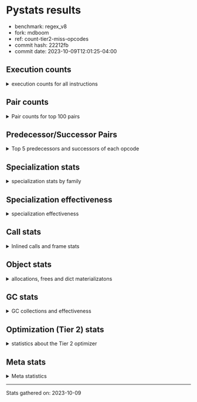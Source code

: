 
# Pystats results

- benchmark: regex_v8
- fork: mdboom
- ref: count-tier2-miss-opcodes
- commit hash: 22212fb
- commit date: 2023-10-09T12:01:25-04:00

## Execution counts

<details>
<summary> execution counts for all instructions </summary>

|Name | Count | Self | Cumulative | Miss ratio | 
|---|---:|---:|---:|---:|
| LOAD_CONST | 16,874,400 | 19.9% | 19.9% |  |
| LOAD_GLOBAL_MODULE | 10,487,440 | 12.4% | 32.3% |  |
| BINARY_SUBSCR_LIST_INT | 7,494,720 | 8.8% | 41.1% |  |
| POP_TOP | 6,221,580 | 7.3% | 48.5% |  |
| CALL | 6,197,640 | 7.3% | 55.8% |  |
| LOAD_ATTR_METHOD_NO_DICT | 5,937,840 | 7.0% | 62.8% |  |
| LOAD_FAST | 3,938,640 | 4.6% | 67.4% |  |
| STORE_FAST | 3,692,940 | 4.4% | 71.8% |  |
| FOR_ITER_RANGE | 3,331,260 | 3.9% | 75.7% |  |
| JUMP_BACKWARD | 3,316,320 | 3.9% | 79.6% |  |
| LOAD_GLOBAL_BUILTIN | 1,602,300 | 1.9% | 81.5% |  |
| LOAD_FAST_LOAD_FAST | 1,587,360 | 1.9% | 83.4% |  |
| RESUME_CHECK | 1,501,080 | 1.8% | 85.2% |  |
| RETURN_VALUE | 1,498,200 | 1.8% | 86.9% |  |
| POP_JUMP_IF_FALSE | 1,495,680 | 1.8% | 88.7% |  |
| LOAD_ATTR_MODULE | 1,030,000 | 1.2% | 89.9% |  |
| CALL_PY_EXACT_ARGS | 847,680 | 1.0% | 90.9% |  |
| PUSH_NULL | 653,580 | 0.8% | 91.7% |  |
| NOP | 653,340 | 0.8% | 92.4% |  |
| BUILD_TUPLE | 653,280 | 0.8% | 93.2% |  |
| BINARY_SUBSCR_DICT | 653,280 | 0.8% | 94.0% |  |
| CALL_ISINSTANCE | 653,280 | 0.8% | 94.8% |  |
| CALL_TYPE_1 | 653,280 | 0.8% | 95.5% |  |
| TO_BOOL_BOOL | 653,280 | 0.8% | 96.3% |  |
| LOAD_ATTR_INSTANCE_VALUE | 287,280 | 0.3% | 96.6% |  |
| TO_BOOL | 280,860 | 0.3% | 97.0% |  |
| CALL_KW | 280,800 | 0.3% | 97.3% |  |
| IMPORT_NAME | 280,800 | 0.3% | 97.6% |  |
| IS_OP | 280,800 | 0.3% | 98.0% |  |
| STORE_FAST_STORE_FAST | 280,800 | 0.3% | 98.3% |  |
| UNPACK_EX | 280,800 | 0.3% | 98.6% |  |
| TO_BOOL_LIST | 280,800 | 0.3% | 99.0% |  |
| CALL_PY_WITH_DEFAULTS | 276,720 | 0.3% | 99.3% |  |
| EXTENDED_ARG | 126,240 | 0.1% | 99.4% |  |
| LOAD_ATTR | 95,880 | 0.1% | 99.5% |  |
| INTERPRETER_EXIT | 95,760 | 0.1% | 99.7% |  |
| POP_JUMP_IF_NONE | 95,760 | 0.1% | 99.8% |  |
| POP_JUMP_IF_NOT_NONE | 95,760 | 0.1% | 99.9% |  |
| CALL_METHOD_DESCRIPTOR_FAST_WITH_KEYWORDS | 61,680 | 0.1% | 100.0% |  |
| GET_ITER | 14,940 | 0.0% | 100.0% |  |
| CALL_BUILTIN_CLASS | 14,940 | 0.0% | 100.0% |  |
| RETURN_CONST | 2,880 | 0.0% | 100.0% |  |
| LOAD_DEREF | 180 | 0.0% | 100.0% |  |
| CALL_FUNCTION_EX | 120 | 0.0% | 100.0% |  |
| LOAD_GLOBAL | 100 | 0.0% | 100.0% |  |
| BUILD_LIST | 60 | 0.0% | 100.0% |  |
| CALL_INTRINSIC_1 | 60 | 0.0% | 100.0% |  |
| COPY_FREE_VARS | 60 | 0.0% | 100.0% |  |
| LIST_EXTEND | 60 | 0.0% | 100.0% |  |
| BINARY_OP_SUBTRACT_FLOAT | 60 | 0.0% | 100.0% |  |
| BINARY_OP | 20 | 0.0% | 100.0% |  |


</details>

## Pair counts

<details>
<summary> Pair counts for top 100 pairs </summary>

|Pair | Count | Self | Cumulative | 
|---|---:|---:|---:|
| LOAD_CONST BINARY_SUBSCR_LIST_INT | 7,494,720 | 8.8% | 8.8% |
| LOAD_GLOBAL_MODULE LOAD_CONST | 7,494,720 | 8.8% | 17.7% |
| BINARY_SUBSCR_LIST_INT LOAD_ATTR_METHOD_NO_DICT | 5,284,560 | 6.2% | 23.9% |
| CALL POP_TOP | 5,222,940 | 6.2% | 30.1% |
| LOAD_ATTR_METHOD_NO_DICT LOAD_CONST | 5,076,720 | 6.0% | 36.1% |
| LOAD_CONST CALL | 3,822,240 | 4.5% | 40.6% |
| STORE_FAST LOAD_GLOBAL_MODULE | 3,316,320 | 3.9% | 44.5% |
| FOR_ITER_RANGE STORE_FAST | 3,316,320 | 3.9% | 48.4% |
| POP_TOP JUMP_BACKWARD | 3,255,360 | 3.8% | 52.2% |
| JUMP_BACKWARD FOR_ITER_RANGE | 3,255,360 | 3.8% | 56.1% |
| POP_TOP LOAD_GLOBAL_MODULE | 2,905,200 | 3.4% | 59.5% |
| LOAD_CONST LOAD_CONST | 2,658,000 | 3.1% | 62.6% |
| LOAD_CONST LOAD_GLOBAL_MODULE | 1,877,280 | 2.2% | 64.9% |
| BINARY_SUBSCR_LIST_INT CALL | 1,681,440 | 2.0% | 66.8% |
| LOAD_GLOBAL_BUILTIN LOAD_FAST | 1,306,620 | 1.5% | 68.4% |
| LOAD_FAST LOAD_GLOBAL_MODULE | 934,080 | 1.1% | 69.5% |
| CALL_PY_EXACT_ARGS RESUME_CHECK | 847,680 | 1.0% | 70.5% |
| LOAD_GLOBAL_MODULE LOAD_ATTR_MODULE | 749,140 | 0.9% | 71.4% |
| POP_JUMP_IF_FALSE LOAD_FAST | 657,360 | 0.8% | 72.1% |
| RESUME_CHECK LOAD_GLOBAL_BUILTIN | 656,160 | 0.8% | 72.9% |
| LOAD_ATTR_MODULE PUSH_NULL | 653,440 | 0.8% | 73.7% |
| LOAD_FAST CALL | 653,300 | 0.8% | 74.5% |
| NOP LOAD_GLOBAL_MODULE | 653,280 | 0.8% | 75.2% |
| PUSH_NULL LOAD_CONST | 653,280 | 0.8% | 76.0% |
| RETURN_VALUE POP_TOP | 653,280 | 0.8% | 76.8% |
| RETURN_VALUE LOAD_ATTR_METHOD_NO_DICT | 653,280 | 0.8% | 77.5% |
| BUILD_TUPLE BINARY_SUBSCR_DICT | 653,280 | 0.8% | 78.3% |
| CALL RETURN_VALUE | 653,280 | 0.8% | 79.1% |
| LOAD_FAST CALL_TYPE_1 | 653,280 | 0.8% | 79.9% |
| LOAD_FAST_LOAD_FAST BUILD_TUPLE | 653,280 | 0.8% | 80.6% |
| LOAD_FAST_LOAD_FAST CALL_PY_EXACT_ARGS | 653,280 | 0.8% | 81.4% |
| BINARY_SUBSCR_DICT RETURN_VALUE | 653,280 | 0.8% | 82.2% |
| CALL_ISINSTANCE TO_BOOL_BOOL | 653,280 | 0.8% | 82.9% |
| CALL_TYPE_1 LOAD_FAST_LOAD_FAST | 653,280 | 0.8% | 83.7% |
| LOAD_GLOBAL_MODULE LOAD_FAST_LOAD_FAST | 653,280 | 0.8% | 84.5% |
| LOAD_GLOBAL_MODULE CALL_ISINSTANCE | 653,280 | 0.8% | 85.3% |
| LOAD_GLOBAL_MODULE LOAD_GLOBAL_BUILTIN | 653,280 | 0.8% | 86.0% |
| TO_BOOL_BOOL POP_JUMP_IF_FALSE | 653,280 | 0.8% | 86.8% |
| POP_JUMP_IF_FALSE NOP | 557,520 | 0.7% | 87.5% |
| RESUME_CHECK LOAD_FAST | 472,320 | 0.6% | 88.0% |
| RESUME_CHECK LOAD_GLOBAL_MODULE | 372,520 | 0.4% | 88.5% |
| LOAD_ATTR_METHOD_NO_DICT LOAD_FAST | 372,480 | 0.4% | 88.9% |
| LOAD_GLOBAL_BUILTIN LOAD_CONST | 295,680 | 0.3% | 89.2% |
| LOAD_FAST LOAD_ATTR_INSTANCE_VALUE | 287,280 | 0.3% | 89.6% |
| TO_BOOL POP_JUMP_IF_FALSE | 280,800 | 0.3% | 89.9% |
| CALL RESUME_CHECK | 280,800 | 0.3% | 90.2% |
| CALL_KW POP_TOP | 280,800 | 0.3% | 90.6% |
| IMPORT_NAME STORE_FAST | 280,800 | 0.3% | 90.9% |
| IS_OP POP_JUMP_IF_FALSE | 280,800 | 0.3% | 91.2% |
| LOAD_CONST CALL_KW | 280,800 | 0.3% | 91.6% |
| LOAD_CONST IMPORT_NAME | 280,800 | 0.3% | 91.9% |
| LOAD_CONST LOAD_GLOBAL_BUILTIN | 280,800 | 0.3% | 92.2% |
| LOAD_FAST TO_BOOL | 280,800 | 0.3% | 92.6% |
| LOAD_FAST UNPACK_EX | 280,800 | 0.3% | 92.9% |
| LOAD_FAST LOAD_ATTR_MODULE | 280,800 | 0.3% | 93.2% |
| LOAD_FAST TO_BOOL_LIST | 280,800 | 0.3% | 93.6% |
| LOAD_FAST_LOAD_FAST LOAD_FAST | 280,800 | 0.3% | 93.9% |
| POP_JUMP_IF_FALSE LOAD_CONST | 280,800 | 0.3% | 94.2% |
| STORE_FAST LOAD_FAST | 280,800 | 0.3% | 94.5% |
| STORE_FAST_STORE_FAST LOAD_FAST | 280,800 | 0.3% | 94.9% |
| UNPACK_EX STORE_FAST_STORE_FAST | 280,800 | 0.3% | 95.2% |
| LOAD_ATTR_METHOD_NO_DICT LOAD_FAST_LOAD_FAST | 280,800 | 0.3% | 95.5% |
| LOAD_ATTR_MODULE LOAD_CONST | 280,800 | 0.3% | 95.9% |
| LOAD_GLOBAL_MODULE IS_OP | 280,800 | 0.3% | 96.2% |
| TO_BOOL_LIST POP_JUMP_IF_FALSE | 280,800 | 0.3% | 96.5% |
| CALL_PY_WITH_DEFAULTS RESUME_CHECK | 276,720 | 0.3% | 96.9% |
| BINARY_SUBSCR_LIST_INT LOAD_GLOBAL_MODULE | 220,800 | 0.3% | 97.1% |
| LOAD_ATTR_METHOD_NO_DICT LOAD_GLOBAL_MODULE | 207,840 | 0.2% | 97.4% |
| LOAD_CONST CALL_PY_WITH_DEFAULTS | 138,720 | 0.2% | 97.5% |
| BINARY_SUBSCR_LIST_INT CALL_PY_WITH_DEFAULTS | 138,000 | 0.2% | 97.7% |
| BINARY_SUBSCR_LIST_INT LOAD_CONST | 134,400 | 0.2% | 97.9% |
| RETURN_VALUE RETURN_VALUE | 95,820 | 0.1% | 98.0% |
| CACHE RESUME_CHECK | 95,760 | 0.1% | 98.1% |
| RETURN_VALUE INTERPRETER_EXIT | 95,760 | 0.1% | 98.2% |
| LOAD_ATTR STORE_FAST | 95,760 | 0.1% | 98.3% |
| LOAD_FAST LOAD_ATTR | 95,760 | 0.1% | 98.4% |
| LOAD_FAST POP_JUMP_IF_NOT_NONE | 95,760 | 0.1% | 98.5% |
| LOAD_FAST CALL_PY_EXACT_ARGS | 95,760 | 0.1% | 98.6% |
| POP_JUMP_IF_NONE LOAD_FAST | 95,760 | 0.1% | 98.8% |
| POP_JUMP_IF_NOT_NONE LOAD_FAST | 95,760 | 0.1% | 98.9% |
| STORE_FAST NOP | 95,760 | 0.1% | 99.0% |
| LOAD_ATTR_INSTANCE_VALUE RETURN_VALUE | 95,760 | 0.1% | 99.1% |
| LOAD_ATTR_INSTANCE_VALUE LOAD_FAST | 95,760 | 0.1% | 99.2% |
| LOAD_ATTR_INSTANCE_VALUE POP_JUMP_IF_NONE | 95,760 | 0.1% | 99.3% |
| LOAD_ATTR_MODULE CALL_PY_EXACT_ARGS | 95,760 | 0.1% | 99.4% |
| EXTENDED_ARG FOR_ITER_RANGE | 65,280 | 0.1% | 99.5% |
| CALL_METHOD_DESCRIPTOR_FAST_WITH_KEYWORDS POP_TOP | 61,680 | 0.1% | 99.6% |
| POP_TOP EXTENDED_ARG | 60,960 | 0.1% | 99.7% |
| EXTENDED_ARG JUMP_BACKWARD | 60,960 | 0.1% | 99.7% |
| JUMP_BACKWARD EXTENDED_ARG | 60,960 | 0.1% | 99.8% |
| CALL CALL | 40,480 | 0.0% | 99.8% |
| BINARY_SUBSCR_LIST_INT CALL_METHOD_DESCRIPTOR_FAST_WITH_KEYWORDS | 35,520 | 0.0% | 99.9% |
| LOAD_CONST CALL_METHOD_DESCRIPTOR_FAST_WITH_KEYWORDS | 26,160 | 0.0% | 99.9% |
| CALL_BUILTIN_CLASS GET_ITER | 14,940 | 0.0% | 99.9% |
| LOAD_CONST CALL_BUILTIN_CLASS | 14,880 | 0.0% | 100.0% |
| FOR_ITER_RANGE LOAD_GLOBAL_BUILTIN | 12,000 | 0.0% | 100.0% |
| GET_ITER FOR_ITER_RANGE | 10,620 | 0.0% | 100.0% |
| GET_ITER EXTENDED_ARG | 4,320 | 0.0% | 100.0% |
| RETURN_CONST POP_TOP | 2,880 | 0.0% | 100.0% |
| FOR_ITER_RANGE RETURN_CONST | 2,880 | 0.0% | 100.0% |


</details>

## Predecessor/Successor Pairs

<details>
<summary> Top 5 predecessors and successors of each opcode </summary>

### CACHE

<details>
<summary> Successors and predecessors for CACHE </summary>

|Successors | Count | Percentage | 
|---|---:|---:|
| RESUME_CHECK | 95,760 | 100.0% |


</details>

### GET_ITER

<details>
<summary> Successors and predecessors for GET_ITER </summary>

|Predecessors | Count | Percentage | 
|---|---:|---:|
| CALL_BUILTIN_CLASS | 14,940 | 100.0% |

|Successors | Count | Percentage | 
|---|---:|---:|
| FOR_ITER_RANGE | 10,620 | 71.1% |
| EXTENDED_ARG | 4,320 | 28.9% |


</details>

### INTERPRETER_EXIT

<details>
<summary> Successors and predecessors for INTERPRETER_EXIT </summary>

|Predecessors | Count | Percentage | 
|---|---:|---:|
| RETURN_VALUE | 95,760 | 100.0% |


</details>

### NOP

<details>
<summary> Successors and predecessors for NOP </summary>

|Predecessors | Count | Percentage | 
|---|---:|---:|
| POP_JUMP_IF_FALSE | 557,520 | 85.3% |
| STORE_FAST | 95,760 | 14.7% |
| POP_TOP | 60 | 0.0% |

|Successors | Count | Percentage | 
|---|---:|---:|
| LOAD_GLOBAL_MODULE | 653,280 | 100.0% |
| LOAD_DEREF | 60 | 0.0% |


</details>

### POP_TOP

<details>
<summary> Successors and predecessors for POP_TOP </summary>

|Predecessors | Count | Percentage | 
|---|---:|---:|
| CALL | 5,222,940 | 83.9% |
| RETURN_VALUE | 653,280 | 10.5% |
| CALL_KW | 280,800 | 4.5% |
| CALL_METHOD_DESCRIPTOR_FAST_WITH_KEYWORDS | 61,680 | 1.0% |
| RETURN_CONST | 2,880 | 0.0% |

|Successors | Count | Percentage | 
|---|---:|---:|
| JUMP_BACKWARD | 3,255,360 | 52.3% |
| LOAD_GLOBAL_MODULE | 2,905,200 | 46.7% |
| EXTENDED_ARG | 60,960 | 1.0% |
| NOP | 60 | 0.0% |


</details>

### PUSH_NULL

<details>
<summary> Successors and predecessors for PUSH_NULL </summary>

|Predecessors | Count | Percentage | 
|---|---:|---:|
| LOAD_ATTR_MODULE | 653,440 | 100.0% |
| LOAD_DEREF | 120 | 0.0% |
| LOAD_ATTR | 20 | 0.0% |

|Successors | Count | Percentage | 
|---|---:|---:|
| LOAD_CONST | 653,280 | 100.0% |
| CALL | 180 | 0.0% |
| LOAD_FAST | 120 | 0.0% |


</details>

### RETURN_VALUE

<details>
<summary> Successors and predecessors for RETURN_VALUE </summary>

|Predecessors | Count | Percentage | 
|---|---:|---:|
| CALL | 653,280 | 43.6% |
| BINARY_SUBSCR_DICT | 653,280 | 43.6% |
| RETURN_VALUE | 95,820 | 6.4% |
| LOAD_ATTR_INSTANCE_VALUE | 95,760 | 6.4% |
| BINARY_OP_SUBTRACT_FLOAT | 60 | 0.0% |

|Successors | Count | Percentage | 
|---|---:|---:|
| POP_TOP | 653,280 | 43.6% |
| LOAD_ATTR_METHOD_NO_DICT | 653,280 | 43.6% |
| RETURN_VALUE | 95,820 | 6.4% |
| INTERPRETER_EXIT | 95,760 | 6.4% |
| LOAD_GLOBAL | 40 | 0.0% |


</details>

### TO_BOOL

<details>
<summary> Successors and predecessors for TO_BOOL </summary>

|Predecessors | Count | Percentage | 
|---|---:|---:|
| LOAD_FAST | 280,800 | 100.0% |
| TO_BOOL | 60 | 0.0% |

|Successors | Count | Percentage | 
|---|---:|---:|
| POP_JUMP_IF_FALSE | 280,800 | 100.0% |
| TO_BOOL | 60 | 0.0% |


</details>

### BINARY_OP

<details>
<summary> Successors and predecessors for BINARY_OP </summary>

|Predecessors | Count | Percentage | 
|---|---:|---:|
| LOAD_FAST | 20 | 100.0% |

|Successors | Count | Percentage | 
|---|---:|---:|
| BINARY_OP_SUBTRACT_FLOAT | 20 | 100.0% |


</details>

### BUILD_LIST

<details>
<summary> Successors and predecessors for BUILD_LIST </summary>

|Predecessors | Count | Percentage | 
|---|---:|---:|
| LOAD_FAST | 60 | 100.0% |

|Successors | Count | Percentage | 
|---|---:|---:|
| LOAD_DEREF | 60 | 100.0% |


</details>

### BUILD_TUPLE

<details>
<summary> Successors and predecessors for BUILD_TUPLE </summary>

|Predecessors | Count | Percentage | 
|---|---:|---:|
| LOAD_FAST_LOAD_FAST | 653,280 | 100.0% |

|Successors | Count | Percentage | 
|---|---:|---:|
| BINARY_SUBSCR_DICT | 653,280 | 100.0% |


</details>

### CALL

<details>
<summary> Successors and predecessors for CALL </summary>

|Predecessors | Count | Percentage | 
|---|---:|---:|
| LOAD_CONST | 3,822,240 | 61.7% |
| BINARY_SUBSCR_LIST_INT | 1,681,440 | 27.1% |
| LOAD_FAST | 653,300 | 10.5% |
| CALL | 40,480 | 0.7% |
| PUSH_NULL | 180 | 0.0% |

|Successors | Count | Percentage | 
|---|---:|---:|
| POP_TOP | 5,222,940 | 84.3% |
| RETURN_VALUE | 653,280 | 10.5% |
| RESUME_CHECK | 280,800 | 4.5% |
| CALL | 40,480 | 0.7% |
| LOAD_FAST | 60 | 0.0% |


</details>

### CALL_FUNCTION_EX

<details>
<summary> Successors and predecessors for CALL_FUNCTION_EX </summary>

|Predecessors | Count | Percentage | 
|---|---:|---:|
| CALL_INTRINSIC_1 | 60 | 50.0% |
| LOAD_FAST | 60 | 50.0% |

|Successors | Count | Percentage | 
|---|---:|---:|
| COPY_FREE_VARS | 60 | 50.0% |
| RESUME_CHECK | 60 | 50.0% |


</details>

### CALL_INTRINSIC_1

<details>
<summary> Successors and predecessors for CALL_INTRINSIC_1 </summary>

|Predecessors | Count | Percentage | 
|---|---:|---:|
| LIST_EXTEND | 60 | 100.0% |

|Successors | Count | Percentage | 
|---|---:|---:|
| CALL_FUNCTION_EX | 60 | 100.0% |


</details>

### CALL_KW

<details>
<summary> Successors and predecessors for CALL_KW </summary>

|Predecessors | Count | Percentage | 
|---|---:|---:|
| LOAD_CONST | 280,800 | 100.0% |

|Successors | Count | Percentage | 
|---|---:|---:|
| POP_TOP | 280,800 | 100.0% |


</details>

### COPY_FREE_VARS

<details>
<summary> Successors and predecessors for COPY_FREE_VARS </summary>

|Predecessors | Count | Percentage | 
|---|---:|---:|
| CALL_FUNCTION_EX | 60 | 100.0% |

|Successors | Count | Percentage | 
|---|---:|---:|
| RESUME_CHECK | 60 | 100.0% |


</details>

### EXTENDED_ARG

<details>
<summary> Successors and predecessors for EXTENDED_ARG </summary>

|Predecessors | Count | Percentage | 
|---|---:|---:|
| POP_TOP | 60,960 | 48.3% |
| JUMP_BACKWARD | 60,960 | 48.3% |
| GET_ITER | 4,320 | 3.4% |

|Successors | Count | Percentage | 
|---|---:|---:|
| FOR_ITER_RANGE | 65,280 | 51.7% |
| JUMP_BACKWARD | 60,960 | 48.3% |


</details>

### IMPORT_NAME

<details>
<summary> Successors and predecessors for IMPORT_NAME </summary>

|Predecessors | Count | Percentage | 
|---|---:|---:|
| LOAD_CONST | 280,800 | 100.0% |

|Successors | Count | Percentage | 
|---|---:|---:|
| STORE_FAST | 280,800 | 100.0% |


</details>

### IS_OP

<details>
<summary> Successors and predecessors for IS_OP </summary>

|Predecessors | Count | Percentage | 
|---|---:|---:|
| LOAD_GLOBAL_MODULE | 280,800 | 100.0% |

|Successors | Count | Percentage | 
|---|---:|---:|
| POP_JUMP_IF_FALSE | 280,800 | 100.0% |


</details>

### JUMP_BACKWARD

<details>
<summary> Successors and predecessors for JUMP_BACKWARD </summary>

|Predecessors | Count | Percentage | 
|---|---:|---:|
| POP_TOP | 3,255,360 | 98.2% |
| EXTENDED_ARG | 60,960 | 1.8% |

|Successors | Count | Percentage | 
|---|---:|---:|
| FOR_ITER_RANGE | 3,255,360 | 98.2% |
| EXTENDED_ARG | 60,960 | 1.8% |


</details>

### LIST_EXTEND

<details>
<summary> Successors and predecessors for LIST_EXTEND </summary>

|Predecessors | Count | Percentage | 
|---|---:|---:|
| LOAD_DEREF | 60 | 100.0% |

|Successors | Count | Percentage | 
|---|---:|---:|
| CALL_INTRINSIC_1 | 60 | 100.0% |


</details>

### LOAD_ATTR

<details>
<summary> Successors and predecessors for LOAD_ATTR </summary>

|Predecessors | Count | Percentage | 
|---|---:|---:|
| LOAD_FAST | 95,760 | 99.9% |
| LOAD_GLOBAL_MODULE | 60 | 0.1% |
| LOAD_ATTR | 40 | 0.0% |
| LOAD_GLOBAL | 20 | 0.0% |

|Successors | Count | Percentage | 
|---|---:|---:|
| STORE_FAST | 95,760 | 99.9% |
| LOAD_ATTR_MODULE | 60 | 0.1% |
| LOAD_ATTR | 40 | 0.0% |
| PUSH_NULL | 20 | 0.0% |


</details>

### LOAD_CONST

<details>
<summary> Successors and predecessors for LOAD_CONST </summary>

|Predecessors | Count | Percentage | 
|---|---:|---:|
| LOAD_GLOBAL_MODULE | 7,494,720 | 44.4% |
| LOAD_ATTR_METHOD_NO_DICT | 5,076,720 | 30.1% |
| LOAD_CONST | 2,658,000 | 15.8% |
| PUSH_NULL | 653,280 | 3.9% |
| LOAD_GLOBAL_BUILTIN | 295,680 | 1.8% |

|Successors | Count | Percentage | 
|---|---:|---:|
| BINARY_SUBSCR_LIST_INT | 7,494,720 | 44.4% |
| CALL | 3,822,240 | 22.7% |
| LOAD_CONST | 2,658,000 | 15.8% |
| LOAD_GLOBAL_MODULE | 1,877,280 | 11.1% |
| CALL_KW | 280,800 | 1.7% |


</details>

### LOAD_DEREF

<details>
<summary> Successors and predecessors for LOAD_DEREF </summary>

|Predecessors | Count | Percentage | 
|---|---:|---:|
| NOP | 60 | 33.3% |
| BUILD_LIST | 60 | 33.3% |
| RESUME_CHECK | 60 | 33.3% |

|Successors | Count | Percentage | 
|---|---:|---:|
| PUSH_NULL | 120 | 66.7% |
| LIST_EXTEND | 60 | 33.3% |


</details>

### LOAD_FAST

<details>
<summary> Successors and predecessors for LOAD_FAST </summary>

|Predecessors | Count | Percentage | 
|---|---:|---:|
| LOAD_GLOBAL_BUILTIN | 1,306,620 | 33.2% |
| POP_JUMP_IF_FALSE | 657,360 | 16.7% |
| RESUME_CHECK | 472,320 | 12.0% |
| LOAD_ATTR_METHOD_NO_DICT | 372,480 | 9.5% |
| LOAD_FAST_LOAD_FAST | 280,800 | 7.1% |

|Successors | Count | Percentage | 
|---|---:|---:|
| LOAD_GLOBAL_MODULE | 934,080 | 23.7% |
| CALL | 653,300 | 16.6% |
| CALL_TYPE_1 | 653,280 | 16.6% |
| LOAD_ATTR_INSTANCE_VALUE | 287,280 | 7.3% |
| TO_BOOL | 280,800 | 7.1% |


</details>

### LOAD_FAST_LOAD_FAST

<details>
<summary> Successors and predecessors for LOAD_FAST_LOAD_FAST </summary>

|Predecessors | Count | Percentage | 
|---|---:|---:|
| CALL_TYPE_1 | 653,280 | 41.2% |
| LOAD_GLOBAL_MODULE | 653,280 | 41.2% |
| LOAD_ATTR_METHOD_NO_DICT | 280,800 | 17.7% |

|Successors | Count | Percentage | 
|---|---:|---:|
| BUILD_TUPLE | 653,280 | 41.2% |
| CALL_PY_EXACT_ARGS | 653,280 | 41.2% |
| LOAD_FAST | 280,800 | 17.7% |


</details>

### LOAD_GLOBAL

<details>
<summary> Successors and predecessors for LOAD_GLOBAL </summary>

|Predecessors | Count | Percentage | 
|---|---:|---:|
| RETURN_VALUE | 40 | 40.0% |
| STORE_FAST | 20 | 20.0% |
| FOR_ITER_RANGE | 20 | 20.0% |
| RESUME_CHECK | 20 | 20.0% |

|Successors | Count | Percentage | 
|---|---:|---:|
| LOAD_GLOBAL_MODULE | 60 | 60.0% |
| LOAD_ATTR | 20 | 20.0% |
| LOAD_GLOBAL_BUILTIN | 20 | 20.0% |


</details>

### POP_JUMP_IF_FALSE

<details>
<summary> Successors and predecessors for POP_JUMP_IF_FALSE </summary>

|Predecessors | Count | Percentage | 
|---|---:|---:|
| TO_BOOL_BOOL | 653,280 | 43.7% |
| TO_BOOL | 280,800 | 18.8% |
| IS_OP | 280,800 | 18.8% |
| TO_BOOL_LIST | 280,800 | 18.8% |

|Successors | Count | Percentage | 
|---|---:|---:|
| LOAD_FAST | 657,360 | 44.0% |
| NOP | 557,520 | 37.3% |
| LOAD_CONST | 280,800 | 18.8% |


</details>

### POP_JUMP_IF_NONE

<details>
<summary> Successors and predecessors for POP_JUMP_IF_NONE </summary>

|Predecessors | Count | Percentage | 
|---|---:|---:|
| LOAD_ATTR_INSTANCE_VALUE | 95,760 | 100.0% |

|Successors | Count | Percentage | 
|---|---:|---:|
| LOAD_FAST | 95,760 | 100.0% |


</details>

### POP_JUMP_IF_NOT_NONE

<details>
<summary> Successors and predecessors for POP_JUMP_IF_NOT_NONE </summary>

|Predecessors | Count | Percentage | 
|---|---:|---:|
| LOAD_FAST | 95,760 | 100.0% |

|Successors | Count | Percentage | 
|---|---:|---:|
| LOAD_FAST | 95,760 | 100.0% |


</details>

### RETURN_CONST

<details>
<summary> Successors and predecessors for RETURN_CONST </summary>

|Predecessors | Count | Percentage | 
|---|---:|---:|
| FOR_ITER_RANGE | 2,880 | 100.0% |

|Successors | Count | Percentage | 
|---|---:|---:|
| POP_TOP | 2,880 | 100.0% |


</details>

### STORE_FAST

<details>
<summary> Successors and predecessors for STORE_FAST </summary>

|Predecessors | Count | Percentage | 
|---|---:|---:|
| FOR_ITER_RANGE | 3,316,320 | 89.8% |
| IMPORT_NAME | 280,800 | 7.6% |
| LOAD_ATTR | 95,760 | 2.6% |
| CALL | 60 | 0.0% |

|Successors | Count | Percentage | 
|---|---:|---:|
| LOAD_GLOBAL_MODULE | 3,316,320 | 89.8% |
| LOAD_FAST | 280,800 | 7.6% |
| NOP | 95,760 | 2.6% |
| LOAD_GLOBAL_BUILTIN | 40 | 0.0% |
| LOAD_GLOBAL | 20 | 0.0% |


</details>

### STORE_FAST_STORE_FAST

<details>
<summary> Successors and predecessors for STORE_FAST_STORE_FAST </summary>

|Predecessors | Count | Percentage | 
|---|---:|---:|
| UNPACK_EX | 280,800 | 100.0% |

|Successors | Count | Percentage | 
|---|---:|---:|
| LOAD_FAST | 280,800 | 100.0% |


</details>

### UNPACK_EX

<details>
<summary> Successors and predecessors for UNPACK_EX </summary>

|Predecessors | Count | Percentage | 
|---|---:|---:|
| LOAD_FAST | 280,800 | 100.0% |

|Successors | Count | Percentage | 
|---|---:|---:|
| STORE_FAST_STORE_FAST | 280,800 | 100.0% |


</details>

### BINARY_OP_SUBTRACT_FLOAT

<details>
<summary> Successors and predecessors for BINARY_OP_SUBTRACT_FLOAT </summary>

|Predecessors | Count | Percentage | 
|---|---:|---:|
| LOAD_FAST | 40 | 66.7% |
| BINARY_OP | 20 | 33.3% |

|Successors | Count | Percentage | 
|---|---:|---:|
| RETURN_VALUE | 60 | 100.0% |


</details>

### BINARY_SUBSCR_DICT

<details>
<summary> Successors and predecessors for BINARY_SUBSCR_DICT </summary>

|Predecessors | Count | Percentage | 
|---|---:|---:|
| BUILD_TUPLE | 653,280 | 100.0% |

|Successors | Count | Percentage | 
|---|---:|---:|
| RETURN_VALUE | 653,280 | 100.0% |


</details>

### BINARY_SUBSCR_LIST_INT

<details>
<summary> Successors and predecessors for BINARY_SUBSCR_LIST_INT </summary>

|Predecessors | Count | Percentage | 
|---|---:|---:|
| LOAD_CONST | 7,494,720 | 100.0% |

|Successors | Count | Percentage | 
|---|---:|---:|
| LOAD_ATTR_METHOD_NO_DICT | 5,284,560 | 70.5% |
| CALL | 1,681,440 | 22.4% |
| LOAD_GLOBAL_MODULE | 220,800 | 2.9% |
| CALL_PY_WITH_DEFAULTS | 138,000 | 1.8% |
| LOAD_CONST | 134,400 | 1.8% |


</details>

### CALL_BUILTIN_CLASS

<details>
<summary> Successors and predecessors for CALL_BUILTIN_CLASS </summary>

|Predecessors | Count | Percentage | 
|---|---:|---:|
| LOAD_CONST | 14,880 | 99.6% |
| LOAD_FAST | 40 | 0.3% |
| CALL | 20 | 0.1% |

|Successors | Count | Percentage | 
|---|---:|---:|
| GET_ITER | 14,940 | 100.0% |


</details>

### CALL_ISINSTANCE

<details>
<summary> Successors and predecessors for CALL_ISINSTANCE </summary>

|Predecessors | Count | Percentage | 
|---|---:|---:|
| LOAD_GLOBAL_MODULE | 653,280 | 100.0% |

|Successors | Count | Percentage | 
|---|---:|---:|
| TO_BOOL_BOOL | 653,280 | 100.0% |


</details>

### CALL_METHOD_DESCRIPTOR_FAST_WITH_KEYWORDS

<details>
<summary> Successors and predecessors for CALL_METHOD_DESCRIPTOR_FAST_WITH_KEYWORDS </summary>

|Predecessors | Count | Percentage | 
|---|---:|---:|
| BINARY_SUBSCR_LIST_INT | 35,520 | 57.6% |
| LOAD_CONST | 26,160 | 42.4% |

|Successors | Count | Percentage | 
|---|---:|---:|
| POP_TOP | 61,680 | 100.0% |


</details>

### CALL_PY_EXACT_ARGS

<details>
<summary> Successors and predecessors for CALL_PY_EXACT_ARGS </summary>

|Predecessors | Count | Percentage | 
|---|---:|---:|
| LOAD_FAST_LOAD_FAST | 653,280 | 77.1% |
| LOAD_FAST | 95,760 | 11.3% |
| LOAD_ATTR_MODULE | 95,760 | 11.3% |
| LOAD_GLOBAL_MODULE | 2,880 | 0.3% |

|Successors | Count | Percentage | 
|---|---:|---:|
| RESUME_CHECK | 847,680 | 100.0% |


</details>

### CALL_PY_WITH_DEFAULTS

<details>
<summary> Successors and predecessors for CALL_PY_WITH_DEFAULTS </summary>

|Predecessors | Count | Percentage | 
|---|---:|---:|
| LOAD_CONST | 138,720 | 50.1% |
| BINARY_SUBSCR_LIST_INT | 138,000 | 49.9% |

|Successors | Count | Percentage | 
|---|---:|---:|
| RESUME_CHECK | 276,720 | 100.0% |


</details>

### CALL_TYPE_1

<details>
<summary> Successors and predecessors for CALL_TYPE_1 </summary>

|Predecessors | Count | Percentage | 
|---|---:|---:|
| LOAD_FAST | 653,280 | 100.0% |

|Successors | Count | Percentage | 
|---|---:|---:|
| LOAD_FAST_LOAD_FAST | 653,280 | 100.0% |


</details>

### FOR_ITER_RANGE

<details>
<summary> Successors and predecessors for FOR_ITER_RANGE </summary>

|Predecessors | Count | Percentage | 
|---|---:|---:|
| JUMP_BACKWARD | 3,255,360 | 97.7% |
| EXTENDED_ARG | 65,280 | 2.0% |
| GET_ITER | 10,620 | 0.3% |

|Successors | Count | Percentage | 
|---|---:|---:|
| STORE_FAST | 3,316,320 | 99.6% |
| LOAD_GLOBAL_BUILTIN | 12,000 | 0.4% |
| RETURN_CONST | 2,880 | 0.1% |
| LOAD_GLOBAL_MODULE | 40 | 0.0% |
| LOAD_GLOBAL | 20 | 0.0% |


</details>

### LOAD_ATTR_INSTANCE_VALUE

<details>
<summary> Successors and predecessors for LOAD_ATTR_INSTANCE_VALUE </summary>

|Predecessors | Count | Percentage | 
|---|---:|---:|
| LOAD_FAST | 287,280 | 100.0% |

|Successors | Count | Percentage | 
|---|---:|---:|
| RETURN_VALUE | 95,760 | 33.3% |
| LOAD_FAST | 95,760 | 33.3% |
| POP_JUMP_IF_NONE | 95,760 | 33.3% |


</details>

### LOAD_ATTR_METHOD_NO_DICT

<details>
<summary> Successors and predecessors for LOAD_ATTR_METHOD_NO_DICT </summary>

|Predecessors | Count | Percentage | 
|---|---:|---:|
| BINARY_SUBSCR_LIST_INT | 5,284,560 | 89.0% |
| RETURN_VALUE | 653,280 | 11.0% |

|Successors | Count | Percentage | 
|---|---:|---:|
| LOAD_CONST | 5,076,720 | 85.5% |
| LOAD_FAST | 372,480 | 6.3% |
| LOAD_FAST_LOAD_FAST | 280,800 | 4.7% |
| LOAD_GLOBAL_MODULE | 207,840 | 3.5% |


</details>

### LOAD_ATTR_MODULE

<details>
<summary> Successors and predecessors for LOAD_ATTR_MODULE </summary>

|Predecessors | Count | Percentage | 
|---|---:|---:|
| LOAD_GLOBAL_MODULE | 749,140 | 72.7% |
| LOAD_FAST | 280,800 | 27.3% |
| LOAD_ATTR | 60 | 0.0% |

|Successors | Count | Percentage | 
|---|---:|---:|
| PUSH_NULL | 653,440 | 63.4% |
| LOAD_CONST | 280,800 | 27.3% |
| CALL_PY_EXACT_ARGS | 95,760 | 9.3% |


</details>

### LOAD_GLOBAL_BUILTIN

<details>
<summary> Successors and predecessors for LOAD_GLOBAL_BUILTIN </summary>

|Predecessors | Count | Percentage | 
|---|---:|---:|
| RESUME_CHECK | 656,160 | 41.0% |
| LOAD_GLOBAL_MODULE | 653,280 | 40.8% |
| LOAD_CONST | 280,800 | 17.5% |
| FOR_ITER_RANGE | 12,000 | 0.7% |
| STORE_FAST | 40 | 0.0% |

|Successors | Count | Percentage | 
|---|---:|---:|
| LOAD_FAST | 1,306,620 | 81.5% |
| LOAD_CONST | 295,680 | 18.5% |


</details>

### LOAD_GLOBAL_MODULE

<details>
<summary> Successors and predecessors for LOAD_GLOBAL_MODULE </summary>

|Predecessors | Count | Percentage | 
|---|---:|---:|
| STORE_FAST | 3,316,320 | 31.6% |
| POP_TOP | 2,905,200 | 27.7% |
| LOAD_CONST | 1,877,280 | 17.9% |
| LOAD_FAST | 934,080 | 8.9% |
| NOP | 653,280 | 6.2% |

|Successors | Count | Percentage | 
|---|---:|---:|
| LOAD_CONST | 7,494,720 | 71.5% |
| LOAD_ATTR_MODULE | 749,140 | 7.1% |
| LOAD_FAST_LOAD_FAST | 653,280 | 6.2% |
| CALL_ISINSTANCE | 653,280 | 6.2% |
| LOAD_GLOBAL_BUILTIN | 653,280 | 6.2% |


</details>

### RESUME_CHECK

<details>
<summary> Successors and predecessors for RESUME_CHECK </summary>

|Predecessors | Count | Percentage | 
|---|---:|---:|
| CALL_PY_EXACT_ARGS | 847,680 | 56.5% |
| CALL | 280,800 | 18.7% |
| CALL_PY_WITH_DEFAULTS | 276,720 | 18.4% |
| CACHE | 95,760 | 6.4% |
| CALL_FUNCTION_EX | 60 | 0.0% |

|Successors | Count | Percentage | 
|---|---:|---:|
| LOAD_GLOBAL_BUILTIN | 656,160 | 43.7% |
| LOAD_FAST | 472,320 | 31.5% |
| LOAD_GLOBAL_MODULE | 372,520 | 24.8% |
| LOAD_DEREF | 60 | 0.0% |
| LOAD_GLOBAL | 20 | 0.0% |


</details>

### TO_BOOL_BOOL

<details>
<summary> Successors and predecessors for TO_BOOL_BOOL </summary>

|Predecessors | Count | Percentage | 
|---|---:|---:|
| CALL_ISINSTANCE | 653,280 | 100.0% |

|Successors | Count | Percentage | 
|---|---:|---:|
| POP_JUMP_IF_FALSE | 653,280 | 100.0% |


</details>

### TO_BOOL_LIST

<details>
<summary> Successors and predecessors for TO_BOOL_LIST </summary>

|Predecessors | Count | Percentage | 
|---|---:|---:|
| LOAD_FAST | 280,800 | 100.0% |

|Successors | Count | Percentage | 
|---|---:|---:|
| POP_JUMP_IF_FALSE | 280,800 | 100.0% |


</details>


</details>

## Specialization stats

<details>
<summary> specialization stats by family </summary>

### BINARY_OP

<details>
<summary> specialization stats for BINARY_OP family </summary>

|Kind | Count | Ratio | 
|---|---:|---:|
|          hit | 60 | 75.0% |

| | Count | Ratio | 
|---|---:|---:|
| Success | 20 | 100.0% |
| Failure | 0 | 0.0% |


</details>

### BINARY_SUBSCR

<details>
<summary> specialization stats for BINARY_SUBSCR family </summary>

|Kind | Count | Ratio | 
|---|---:|---:|
|          hit | 8,148,000 | 100.0% |


</details>

### CALL

<details>
<summary> specialization stats for CALL family </summary>

|Kind | Count | Ratio | 
|---|---:|---:|
|     deferred | 6,157,140 | 70.7% |
|          hit | 2,507,580 | 28.8% |

| | Count | Ratio | 
|---|---:|---:|
| Success | 20 | 0.0% |
| Failure | 40,480 | 100.0% |

|Failure kind | Count | Ratio | 
|---|---:|---:|
| meth descr method fastcall keywords | 38,280 | 94.6% |
| code complex parameters | 2,140 | 5.3% |
| cfunc noargs | 60 | 0.1% |


</details>

### FOR_ITER

<details>
<summary> specialization stats for FOR_ITER family </summary>

|Kind | Count | Ratio | 
|---|---:|---:|
|          hit | 3,331,260 | 100.0% |


</details>

### JUMP_BACKWARD

<details>
<summary> specialization stats for JUMP_BACKWARD family </summary>


</details>

### LOAD_ATTR

<details>
<summary> specialization stats for LOAD_ATTR family </summary>

|Kind | Count | Ratio | 
|---|---:|---:|
|     deferred | 95,780 | 1.3% |
|          hit | 7,255,120 | 98.7% |

| | Count | Ratio | 
|---|---:|---:|
| Success | 60 | 60.0% |
| Failure | 40 | 40.0% |

|Failure kind | Count | Ratio | 
|---|---:|---:|
| mutable class | 40 | 100.0% |


</details>

### LOAD_GLOBAL

<details>
<summary> specialization stats for LOAD_GLOBAL family </summary>

|Kind | Count | Ratio | 
|---|---:|---:|
|     deferred | 20 | 0.0% |
|          hit | 12,089,740 | 100.0% |

| | Count | Ratio | 
|---|---:|---:|
| Success | 80 | 100.0% |
| Failure | 0 | 0.0% |


</details>

### POP_JUMP_IF_FALSE

<details>
<summary> specialization stats for POP_JUMP_IF_FALSE family </summary>


</details>

### POP_JUMP_IF_NONE

<details>
<summary> specialization stats for POP_JUMP_IF_NONE family </summary>


</details>

### POP_JUMP_IF_NOT_NONE

<details>
<summary> specialization stats for POP_JUMP_IF_NOT_NONE family </summary>


</details>

### TO_BOOL

<details>
<summary> specialization stats for TO_BOOL family </summary>

|Kind | Count | Ratio | 
|---|---:|---:|
|     deferred | 280,800 | 23.1% |
|          hit | 934,080 | 76.9% |

| | Count | Ratio | 
|---|---:|---:|
| Success | 0 | 0.0% |
| Failure | 60 | 100.0% |

|Failure kind | Count | Ratio | 
|---|---:|---:|
| tuple | 60 | 100.0% |


</details>


</details>

## Specialization effectiveness

<details>
<summary> specialization effectiveness </summary>

|Instructions | Count | Ratio | 
|---|---:|---:|
| Basic | 37,417,680 | 44.1% |
| Not specialized | 11,578,020 | 13.7% |
| Specialized | 35,766,920 | 42.2% |

### Deferred by instruction

<details>
<summary> deferred by instruction </summary>

|Name | Count | Ratio | 
|---|---:|---:|
| CALL | 6,157,140 | 94.2% |
| TO_BOOL | 280,800 | 4.3% |
| LOAD_ATTR | 95,780 | 1.5% |
| LOAD_GLOBAL | 20 | 0.0% |
| BINARY_SLICE | 0 | 0.0% |
| STORE_SLICE | 0 | 0.0% |
| CACHE | 0 | 0.0% |
| BINARY_SUBSCR | 0 | 0.0% |
| GET_ITER | 0 | 0.0% |
| INTERPRETER_EXIT | 0 | 0.0% |


</details>

### Misses by instruction

<details>
<summary> misses by instruction </summary>


</details>


</details>

## Call stats

<details>
<summary> Inlined calls and frame stats </summary>

| | Count | Ratio | 
|---|---:|---:|
| Calls to PyEval_EvalDefault | 95,760 | 6.4% |
| Calls to Python functions inlined | 1,405,320 | 93.6% |
| Calls via PyEval_EvalFrame (total) | 95,760 | 6.4% |
| Calls via PyEval_EvalFrame (vector) | 95,760 | 6.4% |
| Calls via PyEval_EvalFrame (generator) | 0 | 0.0% |
| Calls via PyEval_EvalFrame (legacy) | 0 | 0.0% |
| Calls via PyEval_EvalFrame (function vectorcall) | 95,760 | 6.4% |
| Calls via PyEval_EvalFrame (build class) | 0 | 0.0% |
| Calls via PyEval_EvalFrame (slot) | 0 | 0.0% |
| Calls via PyEval_EvalFrame (function ex) | 120 | 0.0% |
| Calls via PyEval_EvalFrame (api) | 0 | 0.0% |
| Calls via PyEval_EvalFrame (method) | 0 | 0.0% |
| Frame objects created | 283,440 | 18.9% |
| Frames pushed | 1,501,080 | 100.0% |


</details>

## Object stats

<details>
<summary> allocations, frees and dict materializatons </summary>

| | Count | Ratio | 
|---|---:|---:|
| Allocations from freelist | 3,628,280 | 16.2% |
| Frees to freelist | 3,628,260 |  |
| Allocations | 18,711,100 | 83.8% |
| Allocations to 512 bytes | 18,577,180 | 83.2% |
| Allocations to 4 kbytes | 117,120 | 0.5% |
| Allocations over 4 kbytes | 16,800 | 0.1% |
| Frees | 26,249,940 |  |
| New values | 0 |  |
| Interpreter increfs | 35,786,560 | 60.7% |
| Interpreter decrefs | 42,041,520 | 58.4% |
| Increfs | 23,152,360 | 39.3% |
| Decrefs | 29,934,020 | 41.6% |
| Materialize dict (on request) | 0 |  |
| Materialize dict (new key) | 0 |  |
| Materialize dict (too big) | 0 |  |
| Materialize dict (str subclass) | 0 |  |
| Dematerialize dict | 0 |  |
| Method cache hits | 376,620 |  |
| Method cache misses | 0 |  |
| Method cache collisions | 0 |  |
| Method cache dunder hits | 2,334,000 |  |
| Method cache dunder misses | 0 |  |


</details>

## GC stats

<details>
<summary> GC collections and effectiveness </summary>

|Generation | Collections | Objects collected | Object visits | 
|---:|---:|---:|---:|
| 0 | 0 | 0 | 0 |
| 1 | 0 | 0 | 0 |
| 2 | 0 | 0 | 0 |


</details>

## Optimization (Tier 2) stats

<details>
<summary> statistics about the Tier 2 optimizer </summary>

| | Count | Ratio | 
|---|---:|---:|
| Optimization attempts | 0 |  |
| Traces created | 0 |  |
| Traces executed | 0 |  |
| Uops executed | 0 |  |
| Trace stack overflow | 0 |  |
| Trace stack underflow | 0 |  |
| Trace too long | 0 |  |
| Trace too short | 0 |  |
| Inner loop found | 0 |  |
| Recursive call | 0 |  |

### Trace length histogram

<details>
<summary> trace length histogram </summary>

|Range | Count | Ratio | 
|---|---:|---:|
| <= 1 | 0 |  |


</details>

### Optimized trace length histogram

<details>
<summary> optimized trace length histogram </summary>

|Range | Count | Ratio | 
|---|---:|---:|
| <= 1 | 0 |  |


</details>

### Trace run length histogram

<details>
<summary> trace run length histogram </summary>

|Range | Count | Ratio | 
|---|---:|---:|
| <= 1 | 0 |  |


</details>

### Uop execution stats

<details>
<summary> uop execution stats </summary>


</details>

### Unsupported opcodes

<details>
<summary> unsupported opcodes </summary>


</details>


</details>

## Meta stats

<details>
<summary> Meta statistics </summary>

| | Count | 
|---|---:|
| Number of data files | 20 |


</details>

---
Stats gathered on: 2023-10-09
